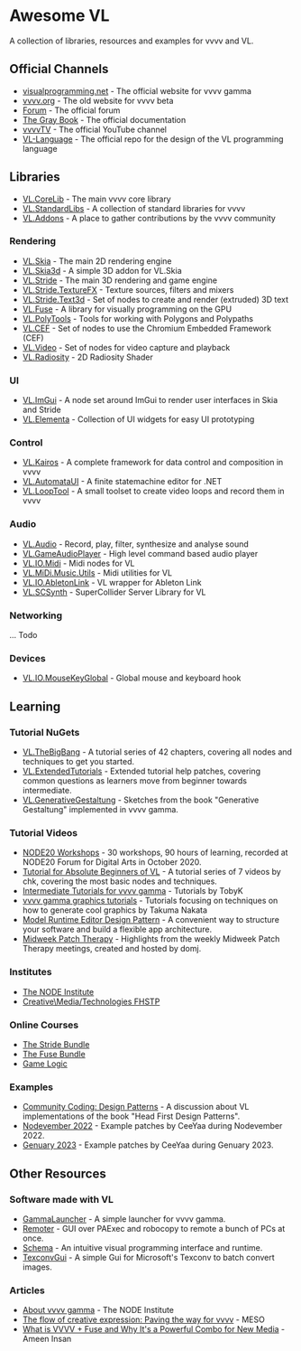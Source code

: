 # Awesome VL
A collection of libraries, resources and examples for vvvv and VL.

## Official Channels

* [visualprogramming.net](https://visualprogramming.net) - The official website for vvvv gamma
* [vvvv.org](https://vvvv.org) - The old website for vvvv beta
* [Forum](https://discourse.vvvv.org) - The official forum
* [The Gray Book](https://thegraybook.vvvv.org) - The official documentation
* [vvvvTV](https://www.youtube.com/@vvvvTv42) - The official YouTube channel
* [VL-Language](https://github.com/vvvv/VL-Language) -  The official repo for the design of the VL programming language 

## Libraries

* [VL.CoreLib](https://github.com/vvvv/VL.StandardLibs/tree/main/VL.CoreLib) - The main vvvv core library
* [VL.StandardLibs](https://github.com/vvvv/VL.StandardLibs) -  A collection of standard libraries for vvvv
* [VL.Addons](https://github.com/bj-rn/VL.Addons) - A place to gather contributions by the vvvv community

### Rendering

* [VL.Skia](https://github.com/vvvv/VL.StandardLibs/tree/main/VL.Skia) - The main 2D rendering engine
* [VL.Skia3d](https://github.com/vvvv/VL.Skia3d) - A simple 3D addon for VL.Skia
* [VL.Stride](https://github.com/vvvv/VL.StandardLibs/tree/main/VL.Stride) - The main 3D rendering and game engine
* [VL.Stride.TextureFX](https://github.com/vvvv/VL.StandardLibs/tree/main/VL.Stride.TextureFX) - Texture sources, filters and mixers
* [VL.Stride.Text3d](https://www.nuget.org/packages/VL.Stride.Text3d) - Set of nodes to create and render (extruded) 3D text 
* [VL.Fuse](https://github.com/TheFuseLab/VL.Fuse) - A library for visually programming on the GPU
* [VL.PolyTools](https://github.com/TobyKLight/VL.PolyTools) -  Tools for working with Polygons and Polypaths
* [VL.CEF](https://github.com/vvvv/VL.CEF) - Set of nodes to use the Chromium Embedded Framework (CEF)
* [VL.Video](https://github.com/vvvv/VL.StandardLibs/tree/main/VL.Video) - Set of nodes for video capture and playback
* [VL.Radiosity](https://github.com/michael-burk/VL.Radiosity) - 2D Radiosity Shader

### UI

* [VL.ImGui](https://github.com/vvvv/VL.StandardLibs/tree/main/VL.ImGui) - A node set around ImGui to render user interfaces in Skia and Stride
* [VL.Elementa](https://github.com/natan-sinigaglia/VL.Elementa) -  Collection of UI widgets for easy UI prototyping

### Control

* [VL.Kairos](https://github.com/KairosResearchLab/Kairos) - A complete framework for data control and composition in vvvv
* [VL.AutomataUI](https://github.com/wirmachenbunt/AutomataUI.NET) - A finite statemachine editor for .NET
* [VL.LoopTool](https://github.com/vjgegenlicht/VL.LoopTool) -  A small toolset to create video loops and record them in vvvv

### Audio

* [VL.Audio](https://github.com/vvvv/VL.Audio) - Record, play, filter, synthesize and analyse sound
* [VL.GameAudioPlayer](https://github.com/TobyKLight/VL.GameAudioPlayer) - High level command based audio player
* [VL.IO.Midi](https://github.com/vvvv/VL.IO.Midi) -  Midi nodes for VL
* [VL.MiDi.Music.Utils](https://github.com/lasalillo/VL.MiDi.Music.Utils) -  Midi utilities for VL
* [VL.IO.AbletonLink](https://github.com/SpaceMusicZH/VL.IO.AbletonLink) -  VL wrapper for Ableton Link
* [VL.SCSynth](https://github.com/cnisidis/VL.SCSynth) - SuperCollider Server Library for VL

### Networking

... Todo

### Devices

* [VL.IO.MouseKeyGlobal](https://github.com/bj-rn/VL.IO.MouseKeyGlobal) - Global mouse and keyboard hook

## Learning

### Tutorial NuGets

* [VL.TheBigBang](https://github.com/chkworks/VL.TheBigBang) - A tutorial series of 42 chapters, covering all nodes and techniques to get you started.
* [VL.ExtendedTutorials](https://github.com/TobyKLight/VL.ExtendedTutorials) -  Extended tutorial help patches, covering common questions as learners move from beginner towards intermediate.
* [VL.GenerativeGestaltung](https://github.com/phlegma/VL.GenerativeGestaltung) - Sketches from the book "Generative Gestaltung" implemented in vvvv gamma.

### Tutorial Videos

* [NODE20 Workshops](https://vimeo.com/showcase/node20workshops) - 30 workshops, 90 hours of learning, recorded at NODE20 Forum for Digital Arts in October 2020.
* [Tutorial for Absolute Beginners of VL](https://youtube.com/playlist?list=PL2KeRstDQVRRVnzCHEambwAI4yWmpIF-p&si=Jn55GElh-JUdL-0A) - A tutorial series of 7 videos by chk, covering the most basic nodes and techniques.
* [Intermediate Tutorials for vvvv gamma](https://youtube.com/playlist?list=PLEncasrnvr2bkPb0QKdU1DrDs4Hd_Jr0V&si=u3s4YfLRyV1Sl_R3) - Tutorials by TobyK
* [vvvv gamma graphics tutorials](https://youtube.com/playlist?list=PLK3HDkvkLePRQpgCIb8dL9CRSYOTmNbdI&si=lzo2KiwN2iz5HaB1) - Tutorials focusing on techniques on how to generate cool graphics by Takuma Nakata
* [Model Runtime Editor Design Pattern](https://vvvv.org/contribution/model-runtime-editor-design-pattern) - A convenient way to structure your software and build a flexible app architecture.
* [Midweek Patch Therapy](https://www.youtube.com/@midweekpatchtherapy3983) - Highlights from the weekly Midweek Patch Therapy meetings, created and hosted by domj.

### Institutes

* [The NODE Institute](https://thenodeinstitute.org/)
* [Creative\Media/Technologies FHSTP](https://icmt.fhstp.ac.at/)

### Online Courses

* [The Stride Bundle](https://thenodeinstitute.org/product/vvvv-intermediates-summer-2024-stride-bundle/)
* [The Fuse Bundle](https://thenodeinstitute.org/product/vvvv-intermediates-summer-2024-fuse-bundle/)
* [Game Logic](https://thenodeinstitute.org/courses/ss23-vvvv-game-logic/)

### Examples

* [Community Coding: Design Patterns](https://discourse.vvvv.org/t/community-coding-design-patterns) - A discussion about VL implementations of the book "Head First Design Patterns".
* [Nodevember 2022](https://discourse.vvvv.org/t/vl-examples-patches-playground01/21166) - Example patches by CeeYaa during Nodevember 2022.
* [Genuary 2023](https://github.com/CeeYaa/Genuary2023) - Example patches by CeeYaa during Genuary 2023.

## Other Resources

### Software made with VL

* [GammaLauncher](https://github.com/sebescudie/GammaLauncher) - A simple launcher for vvvv gamma.
* [Remoter](https://github.com/vvvv/Remoter) -  GUI over PAExec and robocopy to remote a bunch of PCs at once.
* [Schema](https://github.com/domjancik/scnq-schema) - An intuitive visual programming interface and runtime.
* [TexconvGui](https://github.com/bj-rn/texconvgui) - A simple Gui for Microsoft's Texconv to batch convert images.

### Articles

* [About vvvv gamma](https://thenodeinstitute.org/about-vvvv-gamma/) - The NODE Institute
* [The flow of creative expression: Paving the way for vvvv](https://meso.design/en/articles/the-flow-of-creative-expression-paving-the-way-for-vvvv) - MESO
* [What is VVVV + Fuse and Why It's a Powerful Combo for New Media](https://www.dataisbeautiful.club/post/what-is-vvvv-fuse-and-why-it-s-a-powerful-combo-for-new-media) - Ameen Insan
